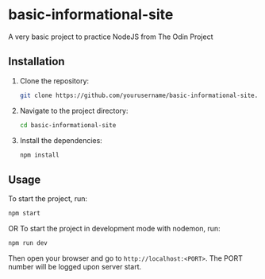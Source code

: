 # basic-informational-site

A very basic project to practice NodeJS from The Odin Project

## Installation
1. Clone the repository:
    ```bash
    git clone https://github.com/yourusername/basic-informational-site.git
    ```
2. Navigate to the project directory:
    ```bash
    cd basic-informational-site
    ```
3. Install the dependencies:
    ```bash
    npm install
    ```

## Usage
To start the project, run:
```bash
npm start
```
OR
To start the project in development mode with nodemon, run:
```bash
npm run dev
```
Then open your browser and go to `http://localhost:<PORT>`.
The PORT number will be logged upon server start.